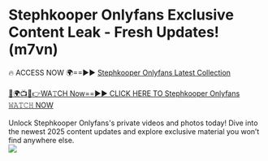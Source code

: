 # Stephkooper Onlyfans Exclusive Content Leak - Fresh Updates! (m7vn)

🔥 ACCESS NOW 🌍==►► <a href="https://tinyurl.com/kvy9nzfs" rel="nofollow">Stephkooper Onlyfans Latest Collection</a>
<br><br>
[🔴🌍📺📱👉WA𝚃CH Now==►► CLICK HERE TO Stephkooper Onlyfans 𝚆𝙰𝚃𝙲𝙷 NOW](https://tinyurl.com/kvy9nzfs)
<br><br>
Unlock Stephkooper Onlyfans's private videos and photos today! Dive into the newest 2025 content updates and explore exclusive material you won’t find anywhere else.
<br>
<a href="https://tinyurl.com/kvy9nzfs" rel="nofollow" data-target="animated-image.originalLink"><img src="https://camo.githubusercontent.com/8a4f000d20f83aca3bf7ec5f350d767afa0574a8a352519fd8cfa583a6f93a33/68747470733a2f2f692e696d6775722e636f6d2f644a486b345a712e676966" data-canonical-src="https://i.imgur.com/dJHk4Zq.gif" style="max-width: 100%; display: inline-block;" data-target="animated-image.originalImage"></a>
<br>
